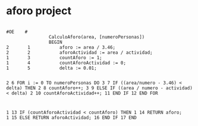 # aforo project



<code>
#OE    #
				CalculoAforo(area, [numeroPersonas]) 
				BEGIN
2		1			aforo := area / 3.46;
2		2			aforoActividad := area / actividad;
1		3			countAforo := 1;
1		4			countAforoActividad := 0;
1		5			delta := 0.01;

2		6			FOR i := 0 TO numeroPersonas DO
3		7				IF ((area/numero - 3.46) < delta) THEN
2		8					countAforo++;
3		9				ELSE IF ((area / numero - actividad) < delta)
2		10					countAforoActividad++;
		11				END IF
		12			END FOR

1		13			IF (countAforoActividad < countAforo) THEN
1		14				RETURN aforo;
1		15			ELSE RETURN aforoActividad;
		16			END IF
		17		END


</code>



